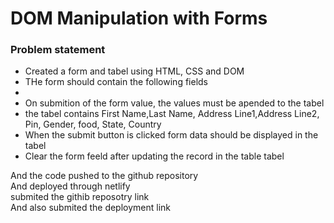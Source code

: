 <h1>DOM Manipulation with Forms</h1>
<h3>Problem statement</h3>
<ul>
<li>Created a form and tabel using HTML, CSS and DOM</li>
<li>THe form should contain the following fields</li>
<li><First Name,Last Name, Address Line 1, Address Line 2, Pin, Gender, choice of food(must choose at least 2 of 5 option)/li>
<li>On submition of the form value, the values must be apended to the tabel</li>
<li>the tabel contains First Name,Last Name, Address Line1,Address Line2, Pin, Gender, food, State, Country</li>
<li>When the submit button is clicked form data should be displayed in the tabel</li>
<li>Clear the form feeld after updating the record in the table tabel</li> 
  </ul>
And the code pushed to the github repository<br>
And deployed through netlify<br>
submited the githib reposotry link<br>
And also submited the deployment link
